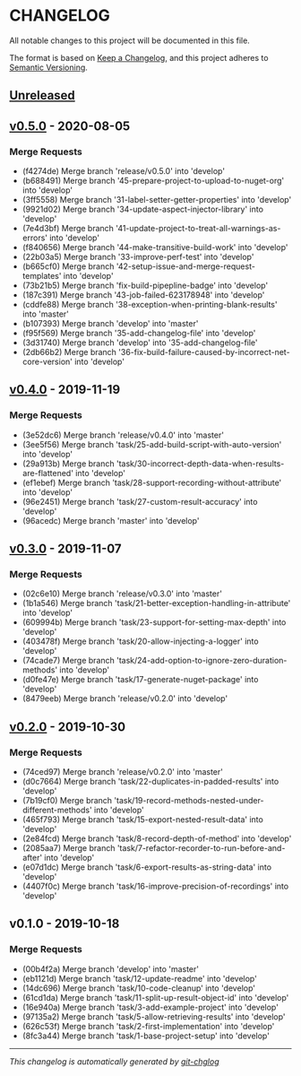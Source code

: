 # CHANGELOG

All notable changes to this project will be documented in this file.

The format is based on [Keep a Changelog], and this project adheres to [Semantic Versioning].

## [Unreleased]

## [v0.5.0] - 2020-08-05
### Merge Requests
- (f4274de) Merge branch 'release/v0.5.0' into 'develop'
- (b688491) Merge branch '45-prepare-project-to-upload-to-nuget-org' into 'develop'
- (3ff5558) Merge branch '31-label-setter-getter-properties' into 'develop'
- (9921d02) Merge branch '34-update-aspect-injector-library' into 'develop'
- (7e4d3bf) Merge branch '41-update-project-to-treat-all-warnings-as-errors' into 'develop'
- (f840656) Merge branch '44-make-transitive-build-work' into 'develop'
- (22b03a5) Merge branch '33-improve-perf-test' into 'develop'
- (b665cf0) Merge branch '42-setup-issue-and-merge-request-templates' into 'develop'
- (73b21b5) Merge branch 'fix-build-pipepline-badge' into 'develop'
- (187c391) Merge branch '43-job-failed-623178948' into 'develop'
- (cddfe88) Merge branch '38-exception-when-printing-blank-results' into 'master'
- (b107393) Merge branch 'develop' into 'master'
- (f95f569) Merge branch '35-add-changelog-file' into 'develop'
- (3d31740) Merge branch 'develop' into '35-add-changelog-file'
- (2db66b2) Merge branch '36-fix-build-failure-caused-by-incorrect-net-core-version' into 'develop'


## [v0.4.0] - 2019-11-19
### Merge Requests
- (3e52dc6) Merge branch 'release/v0.4.0' into 'master'
- (3ee5f56) Merge branch 'task/25-add-build-script-with-auto-version' into 'develop'
- (29a913b) Merge branch 'task/30-incorrect-depth-data-when-results-are-flattened' into 'develop'
- (ef1ebef) Merge branch 'task/28-support-recording-without-attribute' into 'develop'
- (96e2451) Merge branch 'task/27-custom-result-accuracy' into 'develop'
- (96acedc) Merge branch 'master' into 'develop'


## [v0.3.0] - 2019-11-07
### Merge Requests
- (02c6e10) Merge branch 'release/v0.3.0' into 'master'
- (1b1a546) Merge branch 'task/21-better-exception-handling-in-attribute' into 'develop'
- (609994b) Merge branch 'task/23-support-for-setting-max-depth' into 'develop'
- (403478f) Merge branch 'task/20-allow-injecting-a-logger' into 'develop'
- (74cade7) Merge branch 'task/24-add-option-to-ignore-zero-duration-methods' into 'develop'
- (d0fe47e) Merge branch 'task/17-generate-nuget-package' into 'develop'
- (8479eeb) Merge branch 'release/v0.2.0' into 'develop'


## [v0.2.0] - 2019-10-30
### Merge Requests
- (74ced97) Merge branch 'release/v0.2.0' into 'master'
- (d0c7664) Merge branch 'task/22-duplicates-in-padded-results' into 'develop'
- (7b19cf0) Merge branch 'task/19-record-methods-nested-under-different-methods' into 'develop'
- (465f793) Merge branch 'task/15-export-nested-result-data' into 'develop'
- (2e84fcd) Merge branch 'task/8-record-depth-of-method' into 'develop'
- (2085aa7) Merge branch 'task/7-refactor-recorder-to-run-before-and-after' into 'develop'
- (e07d1dc) Merge branch 'task/6-export-results-as-string-data' into 'develop'
- (4407f0c) Merge branch 'task/16-improve-precision-of-recordings' into 'develop'


## v0.1.0 - 2019-10-18
### Merge Requests
- (00b4f2a) Merge branch 'develop' into 'master'
- (eb1121d) Merge branch 'task/12-update-readme' into 'develop'
- (14dc696) Merge branch 'task/10-code-cleanup' into 'develop'
- (61cd1da) Merge branch 'task/11-split-up-result-object-id' into 'develop'
- (16e940a) Merge branch 'task/3-add-example-project' into 'develop'
- (97135a2) Merge branch 'task/5-allow-retrieving-results' into 'develop'
- (626c53f) Merge branch 'task/2-first-implementation' into 'develop'
- (8fc3a44) Merge branch 'task/1-base-project-setup' into 'develop'

---

*This changelog is automatically generated by [git-chglog]*

[Keep a Changelog]: https://keepachangelog.com/en/1.0.0/
[Semantic Versioning]: https://semver.org/spec/v2.0.0.html
[git-chglog]: https://github.com/git-chglog/git-chglog
[Unreleased]: https://gitlab.com/hectorjsmith/csharp-performance-recorder/compare/v0.5.0...main
[v0.5.0]: https://gitlab.com/hectorjsmith/csharp-performance-recorder/compare/v0.4.0...v0.5.0
[v0.4.0]: https://gitlab.com/hectorjsmith/csharp-performance-recorder/compare/v0.3.0...v0.4.0
[v0.3.0]: https://gitlab.com/hectorjsmith/csharp-performance-recorder/compare/v0.2.0...v0.3.0
[v0.2.0]: https://gitlab.com/hectorjsmith/csharp-performance-recorder/compare/v0.1.0...v0.2.0
